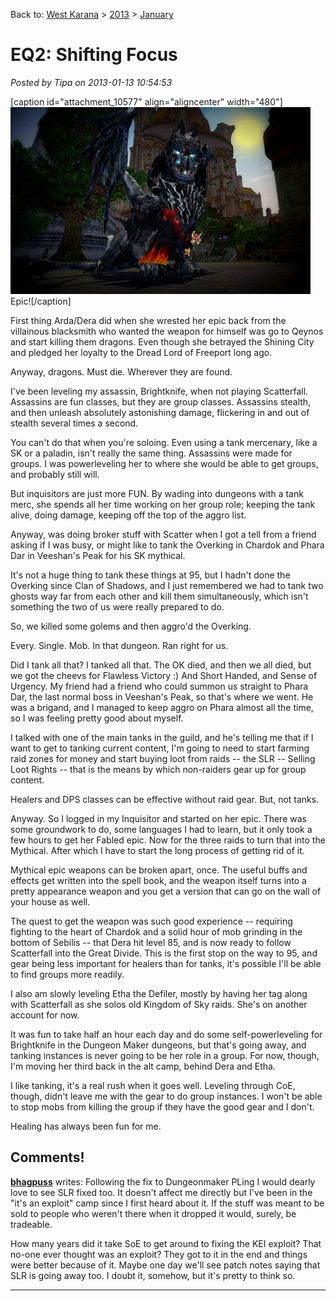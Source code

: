 Back to: [West Karana](/posts/westkarana.md) > [2013](/posts/2013/westkarana.md) > [January](./westkarana.md)
# EQ2: Shifting Focus

*Posted by Tipa on 2013-01-13 10:54:53*

[caption id="attachment\_10577" align="aligncenter" width="480"][![](../../../uploads/2013/01/EverQuest2-2013-01-13-00-17-16-22-480x299.jpg "Epic!")](../../../uploads/2013/01/EverQuest2-2013-01-13-00-17-16-22.jpg) Epic![/caption]

First thing Arda/Dera did when she wrested her epic back from the villainous blacksmith who wanted the weapon for himself was go to Qeynos and start killing them dragons. Even though she betrayed the Shining City and pledged her loyalty to the Dread Lord of Freeport long ago.

Anyway, dragons. Must die. Wherever they are found.

I've been leveling my assassin, Brightknife, when not playing Scatterfall. Assassins are fun classes, but they are group classes. Assassins stealth, and then unleash absolutely astonishing damage, flickering in and out of stealth several times a second.

You can't do that when you're soloing. Even using a tank mercenary, like a SK or a paladin, isn't really the same thing. Assassins were made for groups. I was powerleveling her to where she would be able to get groups, and probably still will.

But inquisitors are just more FUN. By wading into dungeons with a tank merc, she spends all her time working on her group role; keeping the tank alive, doing damage, keeping off the top of the aggro list.

Anyway, was doing broker stuff with Scatter when I got a tell from a friend asking if I was busy, or might like to tank the Overking in Chardok and Phara Dar in Veeshan's Peak for his SK mythical.

It's not a huge thing to tank these things at 95, but I hadn't done the Overking since Clan of Shadows, and I just remembered we had to tank two ghosts way far from each other and kill them simultaneously, which isn't something the two of us were really prepared to do.

So, we killed some golems and then aggro'd the Overking.

Every. Single. Mob. In that dungeon. Ran right for us.

Did I tank all that? I tanked all that. The OK died, and then we all died, but we got the cheevs for Flawless Victory :) And Short Handed, and Sense of Urgency. My friend had a friend who could summon us straight to Phara Dar, the last normal boss in Veeshan's Peak, so that's where we went. He was a brigand, and I managed to keep aggro on Phara almost all the time, so I was feeling pretty good about myself.

I talked with one of the main tanks in the guild, and he's telling me that if I want to get to tanking current content, I'm going to need to start farming raid zones for money and start buying loot from raids -- the SLR -- Selling Loot Rights -- that is the means by which non-raiders gear up for group content.

Healers and DPS classes can be effective without raid gear. But, not tanks.

Anyway. So I logged in my Inquisitor and started on her epic. There was some groundwork to do, some languages I had to learn, but it only took a few hours to get her Fabled epic. Now for the three raids to turn that into the Mythical. After which I have to start the long process of getting rid of it.

Mythical epic weapons can be broken apart, once. The useful buffs and effects get written into the spell book, and the weapon itself turns into a pretty appearance weapon and you get a version that can go on the wall of your house as well.

The quest to get the weapon was such good experience -- requiring fighting to the heart of Chardok and a solid hour of mob grinding in the bottom of Sebilis -- that Dera hit level 85, and is now ready to follow Scatterfall into the Great Divide. This is the first stop on the way to 95, and gear being less important for healers than for tanks, it's possible I'll be able to find groups more readily.

I also am slowly leveling Etha the Defiler, mostly by having her tag along with Scatterfall as she solos old Kingdom of Sky raids. She's on another account for now.

It was fun to take half an hour each day and do some self-powerleveling for Brightknife in the Dungeon Maker dungeons, but that's going away, and tanking instances is never going to be her role in a group. For now, though, I'm moving her third back in the alt camp, behind Dera and Etha.

I like tanking, it's a real rush when it goes well. Leveling through CoE, though, didn't leave me with the gear to do group instances. I won't be able to stop mobs from killing the group if they have the good gear and I don't.

Healing has always been fun for me.

## Comments!

**[bhagpuss](http://bhagpuss.blogspot.co.uk/)** writes: Following the fix to Dungeonmaker PLing I would dearly love to see SLR fixed too. It doesn't affect me directly but I've been in the "it's an exploit" camp since I first heard about it. If the stuff was meant to be sold to people who weren't there when it dropped it would, surely, be tradeable. 

How many years did it take SoE to get around to fixing the KEI exploit? That no-one ever thought was an exploit? They got to it in the end and things were better because of it. Maybe one day we'll see patch notes saying that SLR is going away too. I doubt it, somehow, but it's pretty to think so.

---

